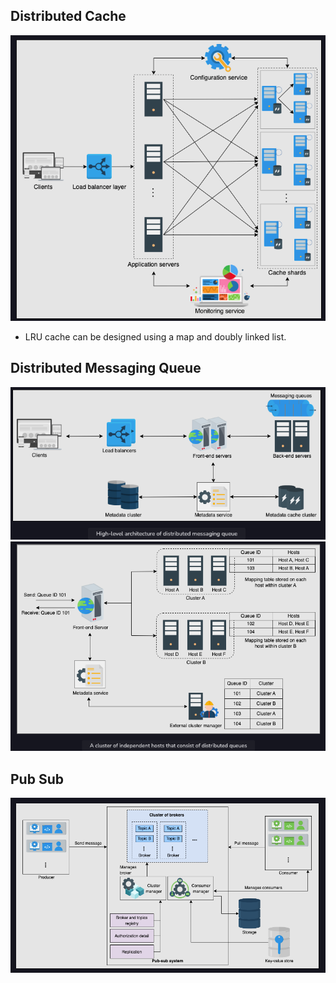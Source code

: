 ## Distributed Cache
![](./resources/distributedCache.png)
- LRU cache can be designed using a map and doubly linked list.

## Distributed Messaging Queue
![messagingQueue-1.png](./resources/messagingQueue-1.png)
![messagingQueue-2.png](./resources/messagingQueue-2.png)

## Pub Sub
![pubSUb-1.png](./resources/pubSUb-1.png)
